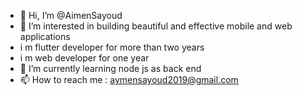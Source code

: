 - 👋 Hi, I’m @AimenSayoud
- 👀 I’m interested in building beautiful and effective mobile and web applications
- i m flutter developer for more than two years 
- i m web developer for one year
- 🌱 I’m currently learning node js as back end 
- 📫 How to reach me  : aymensayoud2019@gmail.com

<!---
AimenSayoud/AimenSayoud is a ✨ special ✨ repository because its `README.md` (this file) appears on your GitHub profile.
You can click the Preview link to take a look at your changes.
--->
